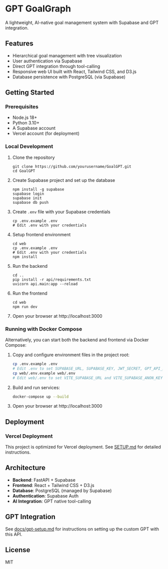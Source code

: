 # GPT GoalGraph

A lightweight, AI-native goal management system with Supabase and GPT integration.

## Features

- Hierarchical goal management with tree visualization
- User authentication via Supabase
- Direct GPT integration through tool-calling
- Responsive web UI built with React, Tailwind CSS, and D3.js
- Database persistence with PostgreSQL (via Supabase)

## Getting Started

### Prerequisites

- Node.js 18+
- Python 3.10+
- A Supabase account
- Vercel account (for deployment)

### Local Development

1. Clone the repository
   ```
   git clone https://github.com/yourusername/GoalGPT.git
   cd GoalGPT
   ```

2. Create Supabase project and set up the database
   ```
   npm install -g supabase
   supabase login
   supabase init
   supabase db push
   ```

3. Create `.env` file with your Supabase credentials
   ```
   cp .env.example .env
   # Edit .env with your credentials
   ```

4. Setup frontend environment
   ```
   cd web
   cp .env.example .env
   # Edit .env with your credentials
   npm install
   ```

5. Run the backend
   ```
   cd ..
   pip install -r api/requirements.txt
   uvicorn api.main:app --reload
   ```

6. Run the frontend
   ```
   cd web
   npm run dev
   ```

7. Open your browser at http://localhost:3000

### Running with Docker Compose

Alternatively, you can start both the backend and frontend via Docker Compose:

1. Copy and configure environment files in the project root:
   ```bash
   cp .env.example .env
   # Edit .env to set SUPABASE_URL, SUPABASE_KEY, JWT_SECRET, GPT_API_KEY, DEFAULT_USER_ID, FRONTEND_URL
   cp web/.env.example web/.env
   # Edit web/.env to set VITE_SUPABASE_URL and VITE_SUPABASE_ANON_KEY
   ```
2. Build and run services:
   ```bash
   docker-compose up --build
   ```
3. Open your browser at http://localhost:3000

## Deployment

### Vercel Deployment

This project is optimized for Vercel deployment. See [SETUP.md](SETUP.md) for detailed instructions.

## Architecture

- **Backend**: FastAPI + Supabase
- **Frontend**: React + Tailwind CSS + D3.js
- **Database**: PostgreSQL (managed by Supabase)
- **Authentication**: Supabase Auth
- **AI Integration**: GPT native tool-calling

## GPT Integration

See [docs/gpt-setup.md](docs/gpt-setup.md) for instructions on setting up the custom GPT with this API.

## License

MIT